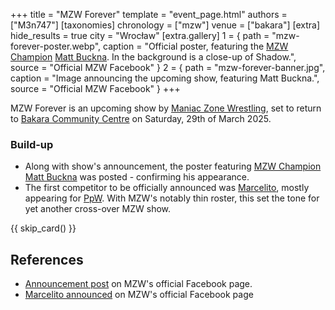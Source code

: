 +++
title = "MZW Forever"
template = "event_page.html"
authors = ["M3n747"]
[taxonomies]
chronology = ["mzw"]
venue = ["bakara"]
[extra]
hide_results = true
city = "Wrocław"
[extra.gallery]
1 = { path = "mzw-forever-poster.webp", caption = "Official poster, featuring the [MZW Champion](@/c/mzw-championship.md) [Matt Buckna](@/w/matt-buckna.md). In the background is a close-up of Shadow.", source = "Official MZW Facebook" }
2 = { path = "mzw-forever-banner.jpg", caption = "Image announcing the upcoming show, featuring Matt Buckna.", source = "Official MZW Facebook" }
+++

MZW Forever is an upcoming show by [Maniac Zone Wrestling](@/o/mzw.md), set to return to [Bakara Community Centre](@/v/bakara.md) on Saturday, 29th of March 2025.

### Build-up
* Along with show's announcement, the poster featuring [MZW Champion](@/c/mzw-championship.md) [Matt Buckna](@/w/matt-buckna.md) was posted - confirming his appearance.
* The first competitor to be officially announced was [Marcelito](@/w/marcelito.md), mostly appearing for [PpW](@/o/ppw.md). With MZW's notably thin roster, this set the tone for yet another cross-over MZW show.

{{ skip_card() }}

## References

* [Announcement post](https://www.facebook.com/photo/?fbid=999843182174072&set=a.548442050647523) on MZW's official Facebook page.
* [Marcelito announced](https://www.facebook.com/ManiacZoneWrestling/posts/pfbid021wAq4Wj4TLBHs2c3efJKQtAVntKBZFic9NRaemuRLbdnjyK2UoVyATZQmHECKczl?__cft__[0]=AZXfVphRcn6bU2T8JoBiYdb2kmBS0GPGpprQDGsNUKGfnUfeQlpOXrRpJJ-EfuqBvraW9Tkmd-NgRJfqFQUBuYW210pQJKACg7NeuGOVmZ3E5Pjb7Csdv9s8-Q9_ML8scr-MD2x2JAyMBQLReAfPxyn2DTVoP9y4HxrRbYzqJGN05shLmarVBdaycGLyYoXqx0o&__tn__=%2CO%2CP-R) on MZW's official Facebook page
